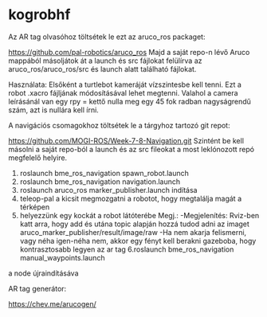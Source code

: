 # kogrobhf

Az AR tag olvasóhoz töltsétek le ezt az aruco_ros packaget:

https://github.com/pal-robotics/aruco_ros
Majd a saját repo-n lévő Aruco mappából másoljátok át a launch és src fájlokat felülírva az aruco_ros/aruco_ros/src és launch alatt található fájlokat. 

Használata:
Elsőként a turtlebot kameráját vízszintesbe kell tenni. Ezt a robot .xacro fájljának módosításával lehet megtenni. Valahol a camera leírásánál van egy rpy = kettő nulla meg egy 45 fok radban nagyságrendű szám, azt is nullára kell írni.

A navigációs csomagokhoz töltsétek le a tárgyhoz tartozó git repot:

https://github.com/MOGI-ROS/Week-7-8-Navigation.git
Szintént be kell másolni a saját repo-ból a launch és az src fileokat a most leklónozott repó megfelelő helyire.

1. roslaunch bme_ros_navigation spawn_robot.launch
2. roslaunch bme_ros_navigation navigation.launch
3. roslaunch aruco_ros marker_publisher.launch indítása
4. teleop-pal a kicsit megmozgatni a robotot, hogy megtalálja magát a térképen
5. helyezzünk egy kockát a robot látóterébe
        Megj.: -Megjelenítés: Rviz-ben katt arra, hogy add és utána topic alapján hozzá tudod adni az imaget aruco_marker_publisher/result/image/raw
               -Ha nem akarja felismerni, vagy néha igen-néha nem, akkor egy fényt kell berakni gazeboba, hogy kontrasztosabb legyen az ar tag
6.roslaunch bme_ros_navigation manual_waypoints.launch

a node újraindításáva

AR tag generátor:

https://chev.me/arucogen/




